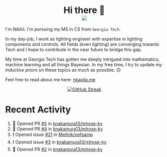 <h1 align="center">Hi there 👋
<div align="center">
  <a href="https://github.com/nkapila6">
    <img src="https://visitcount.itsvg.in/api?id=nkapila6&label=Profile%20Views&color=12&icon=0&pretty=false" />
  </a>
</div></h1>

I'm Nikhil. I'm pursuing my MS in CS from `Georgia Tech`.

In my day-job, I work as lighting engineer with expertise in lighting components and controls. All fields (even lighting) are converging towards Tech and I hope to contribute in the near future to bridge this gap.

My time at Georgia Tech has gotten me deeply intrigued into mathematics, machine learning and all things Bayesian. In my free time, I try to update my *inductive priors* on these topics as much as possible. 🙃

Feel free to read about me here: [nkapila.me](https://nkapila.me)

<div align="center">
<a href="https://git.io/streak-stats"><img src="https://github-readme-streak-stats.herokuapp.com?user=nkapila6&theme=humoris&date_format=j%2Fn%5B%2FY%5D&mode=weekly&hide_current_streak=true" alt="GitHub Streak" /></a>
</div>

# Recent Activity
<!--START_SECTION:activity-->
1. 💪 Opened PR [#5](https://github.com/knakamura13/mlrose-ky/pull/5) in [knakamura13/mlrose-ky](https://github.com/knakamura13/mlrose-ky)
2. 💪 Opened PR [#4](https://github.com/knakamura13/mlrose-ky/pull/4) in [knakamura13/mlrose-ky](https://github.com/knakamura13/mlrose-ky)
3. ❗ Opened issue [#21](https://github.com/Mellnik/nefsamp/issues/21) in [Mellnik/nefsamp](https://github.com/Mellnik/nefsamp)
4. ❗ Opened issue [#3](https://github.com/knakamura13/mlrose-ky/issues/3) in [knakamura13/mlrose-ky](https://github.com/knakamura13/mlrose-ky)
5. 💪 Opened PR [#2](https://github.com/knakamura13/mlrose-ky/pull/2) in [knakamura13/mlrose-ky](https://github.com/knakamura13/mlrose-ky)
<!--END_SECTION:activity-->